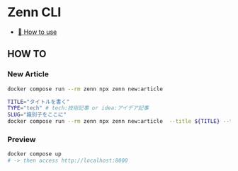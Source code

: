 # Zenn CLI

* [📘 How to use](https://zenn.dev/zenn/articles/zenn-cli-guide)

## HOW TO

### New Article

```bash
docker compose run --rm zenn npx zenn new:article
```

```bash
TITLE="タイトルを書く"
TYPE="tech" # tech:技術記事 or idea:アイデア記事
SLUG="識別子をここに"
docker compose run --rm zenn npx zenn new:article  --title ${TITLE} --type ${TYPE} --slug ${SLUG}
```

### Preview

```bash
docker compose up
# -> then access http://localhost:8000
```